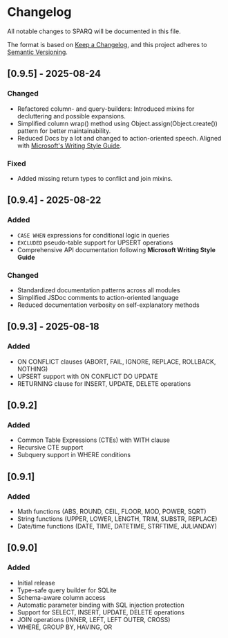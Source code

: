 # Changelog

All notable changes to SPARQ will be documented in this file.

The format is based on [Keep a Changelog](https://keepachangelog.com/en/1.1.0/),
and this project adheres to [Semantic Versioning](https://semver.org/spec/v2.0.0.html).

## [0.9.5] - 2025-08-24

### Changed
- Refactored column- and query-builders: Introduced mixins for decluttering and possible expansions.
- Simplified column wrap() method using Object.assign(Object.create()) pattern for better maintainability.
- Reduced Docs by a lot and changed to action-oriented speech. Aligned with [Microsoft's Writing Style Guide](https://learn.microsoft.com/en-us/style-guide/welcome/).

### Fixed
- Added missing return types to conflict and join mixins.

## [0.9.4] - 2025-08-22

### Added
- `CASE WHEN` expressions for conditional logic in queries
- `EXCLUDED` pseudo-table support for UPSERT operations
- Comprehensive API documentation following **Microsoft Writing Style Guide**

### Changed
- Standardized documentation patterns across all modules
- Simplified JSDoc comments to action-oriented language
- Reduced documentation verbosity on self-explanatory methods

## [0.9.3] - 2025-08-18

### Added
- ON CONFLICT clauses (ABORT, FAIL, IGNORE, REPLACE, ROLLBACK, NOTHING)
- UPSERT support with ON CONFLICT DO UPDATE
- RETURNING clause for INSERT, UPDATE, DELETE operations

## [0.9.2]

### Added
- Common Table Expressions (CTEs) with WITH clause
- Recursive CTE support
- Subquery support in WHERE conditions

## [0.9.1]

### Added
- Math functions (ABS, ROUND, CEIL, FLOOR, MOD, POWER, SQRT)
- String functions (UPPER, LOWER, LENGTH, TRIM, SUBSTR, REPLACE)
- Date/time functions (DATE, TIME, DATETIME, STRFTIME, JULIANDAY)

## [0.9.0]

### Added
- Initial release
- Type-safe query builder for SQLite
- Schema-aware column access
- Automatic parameter binding with SQL injection protection
- Support for SELECT, INSERT, UPDATE, DELETE operations
- JOIN operations (INNER, LEFT, LEFT OUTER, CROSS)
- WHERE, GROUP BY, HAVING, OR